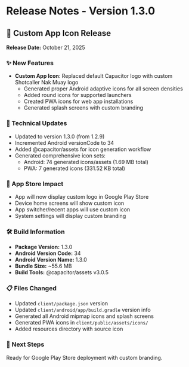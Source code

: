 # Release Notes - Version 1.3.0

## 🎨 Custom App Icon Release

**Release Date:** October 21, 2025

### ✨ New Features

- **Custom App Icon**: Replaced default Capacitor logo with custom Shotcaller Nak Muay logo
  - Generated proper Android adaptive icons for all screen densities
  - Added round icons for supported launchers
  - Created PWA icons for web app installations
  - Generated splash screens with custom branding

### 🔧 Technical Updates

- Updated to version 1.3.0 (from 1.2.9)
- Incremented Android versionCode to 34
- Added @capacitor/assets for icon generation workflow
- Generated comprehensive icon sets:
  - Android: 74 generated icons/assets (1.69 MB total)
  - PWA: 7 generated icons (331.52 KB total)

### 📱 App Store Impact

- App will now display custom logo in Google Play Store
- Device home screens will show custom icon
- App switcher/recent apps will use custom icon
- System settings will display custom branding

### 🛠️ Build Information

- **Package Version:** 1.3.0
- **Android Version Code:** 34
- **Android Version Name:** 1.3.0
- **Bundle Size:** ~55.6 MB
- **Build Tools:** @capacitor/assets v3.0.5

### 📋 Files Changed

- Updated `client/package.json` version
- Updated `client/android/app/build.gradle` version info
- Generated all Android mipmap icons and splash screens
- Generated PWA icons in `client/public/assets/icons/`
- Added resources directory with source icon

### 🎯 Next Steps

Ready for Google Play Store deployment with custom branding.